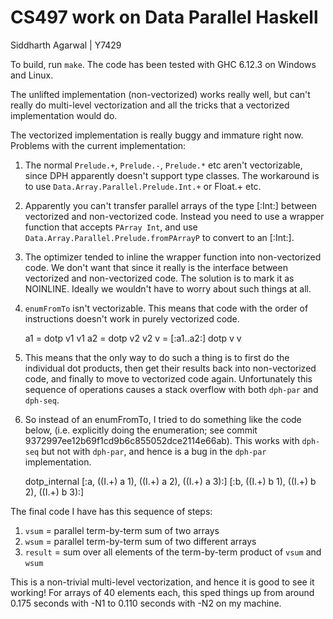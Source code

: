 CS497 work on Data Parallel Haskell
===================================
Siddharth Agarwal | Y7429

To build, run `make`. The code has been tested with GHC 6.12.3 on Windows and
Linux.

The unlifted implementation (non-vectorized) works really well, but can't really
do multi-level vectorization and all the tricks that a vectorized implementation
would do.

The vectorized implementation is really buggy and immature right now. Problems
with the current implementation:

1. The normal `Prelude.+`, `Prelude.-`, `Prelude.*` etc aren't vectorizable,
since DPH apparently doesn't support type classes. The workaround is to use
`Data.Array.Parallel.Prelude.Int.+` or Float.+ etc.

2. Apparently you can't transfer parallel arrays of the type [:Int:] between
vectorized and non-vectorized code. Instead you need to use a wrapper function
that accepts `PArray Int`, and use `Data.Array.Parallel.Prelude.fromPArrayP` to
convert to an [:Int:].

3. The optimizer tended to inline the wrapper function into non-vectorized
code. We don't want that since it really is the interface between vectorized and
non-vectorized code. The solution is to mark it as NOINLINE. Ideally we wouldn't
have to worry about such things at all.

4. `enumFromTo` isn't vectorizable. This means that code with the order of
instructions doesn't work in purely vectorized code.

      a1 = dotp v1 v1
      a2 = dotp v2 v2
      v = [:a1..a2:]
      dotp v v

5. This means that the only way to do such a thing is to first do the individual
dot products, then get their results back into non-vectorized code, and finally
to move to vectorized code again. Unfortunately this sequence of operations
causes a stack overflow with both `dph-par` and `dph-seq`.

6. So instead of an enumFromTo, I tried to do something like the code below,
(i.e. explicitly doing the enumeration; see commit
9372997ee12b69f1cd9b6c855052dce2114e66ab). This works with `dph-seq` but not
with `dph-par`, and hence is a bug in the `dph-par` implementation.

      dotp_internal [:a, ((I.+) a 1), ((I.+) a 2), ((I.+) a 3):] [:b, ((I.+) b 1), ((I.+) b 2), ((I.+) b 3):]

The final code I have has this sequence of steps:

1. `vsum` = parallel term-by-term sum of two arrays
2. `wsum` = parallel term-by-term sum of two different arrays
3. `result` = sum over all elements of the term-by-term product of `vsum` and `wsum`

This is a non-trivial multi-level vectorization, and hence it is good to see it
working! For arrays of 40 elements each, this sped things up from around 0.175
seconds with -N1 to 0.110 seconds with -N2 on my machine.

